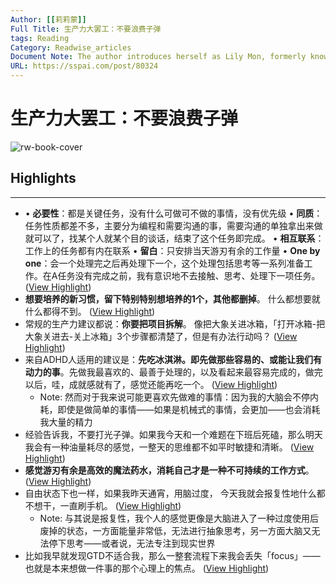 ```yaml
---
Author: [[莉莉蒙]]
Full Title: 生产力大罢工：不要浪费子弹
tags: Reading
Category: Readwise_articles
Document Note: The author introduces herself as Lily Mon, formerly known as Lily, and discusses her recent productivity slump. She realizes that her past successful productivity was due to tasks being necessary, similar in nature, connected, with white space, and completed one by one. She makes changes to her productivity system, including eliminating non-essential tasks, making intentions and steps clear, and prioritizing key projects over habits.
URL: https://sspai.com/post/80324
---
```

# 生产力大罢工：不要浪费子弹

![rw-book-cover](https://cdn.sspai.com/sspai/assets/img/favicon/icon.ico)

## Highlights
---
- • **必要性**：都是关键任务，没有什么可做可不做的事情，没有优先级
  • **同质**：任务性质都差不多，主要分为编程和需要沟通的事，需要沟通的单独拿出来做就可以了，找某个人就某个目的谈话，结束了这个任务即完成。
  • **相互联系**：工作上的任务都有内在联系
  • **留白**：只安排当天游刃有余的工作量
  • **One by one**：会一个处理完之后再处理下一个，这个处理包括思考等一系列准备工作。在A任务没有完成之前，我有意识地不去接触、思考、处理下一项任务。 ([View Highlight](https://read.readwise.io/read/01h2zq3j9g85bbhgr3qbdc5q0q))
- **想要培养的新习惯，留下特别特别想培养的1个，其他都删掉**。
  什么都想要就什么都得不到。 ([View Highlight](https://read.readwise.io/read/01h2zq403rphcxj9xfwywecg14))
- 常规的生产力建议都说：**你要把项目拆解**。
  像把大象关进冰箱，「打开冰箱-把大象关进去-关上冰箱」3个步骤都清楚了，但是有办法行动吗？ ([View Highlight](https://read.readwise.io/read/01h2zq4bv20q25rqzxh6t5qfms))
- 来自ADHD人适用的建议是：**先吃冰淇淋。即先做那些容易的、或能让我们有动力的事**。先做我最喜欢的、最善于处理的，以及看起来最容易完成的，做完以后，哇，成就感就有了，感觉还能再吃一个。 ([View Highlight](https://read.readwise.io/read/01h2zq55qpky57y47rerm28ks1))
    - Note: 然而对于我来说可能更喜欢先做难的事情：因为我的大脑会不停内耗，即使是做简单的事情——如果是机械式的事情，会更加——也会消耗我大量的精力
- 经验告诉我，不要打光子弹。如果我今天和一个难题在下班后死磕，那么明天我会有一种油量耗尽的感觉，一整天的思维都不如平时敏捷和清晰。 ([View Highlight](https://read.readwise.io/read/01h2zq5d5nn1z21c3schnqs4fd))
- **感觉游刃有余是高效的魔法药水，消耗自己才是一种不可持续的工作方式**。 ([View Highlight](https://read.readwise.io/read/01h2zq5kfwg5ef9ysk3wgcp8y1))
- 自由状态下也一样，如果我昨天通宵，用脑过度， 今天我就会报复性地什么都不想干，一直刷手机。 ([View Highlight](https://read.readwise.io/read/01h2zq5qktf61t6n42bk89e0ge))
    - Note: 与其说是报复性，我个人的感觉更像是大脑进入了一种过度使用后废掉的状态，一方面能量非常低，无法进行抽象思考，另一方面大脑又无法停下思考——或者说，无法专注到现实世界
- 比如我早就发现GTD不适合我，那么一整套流程下来我会丢失「focus」——也就是本来想做一件事的那个心理上的焦点。 ([View Highlight](https://read.readwise.io/read/01h2zq6fmaaj81wgepaqwg5b97))
